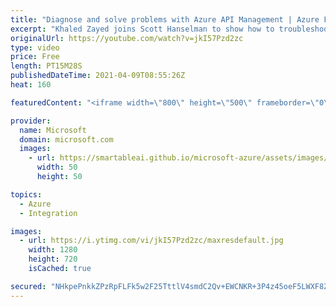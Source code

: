 ```yaml
---
title: "Diagnose and solve problems with Azure API Management | Azure Friday"
excerpt: "Khaled Zayed joins Scott Hanselman to show how to troubleshoot availability, performance, and policy issues in your API Management service using API Management Diagnostics.  0:00 – Introduction 3:43 – Demo: Troubleshooting Availability and Performance 7:49 – Demo: Troubleshooting Gateway Performance"
originalUrl: https://youtube.com/watch?v=jkI57Pzd2zc
type: video
price: Free
length: PT15M28S
publishedDateTime: 2021-04-09T08:55:26Z
heat: 160

featuredContent: "<iframe width=\"800\" height=\"500\" frameborder=\"0\" src=\"https://www.youtube.com/embed/jkI57Pzd2zc\" allow=\"accelerometer; autoplay; encrypted-media; gyroscope; picture-in-picture\" allowfullscreen></iframe>"

provider:
  name: Microsoft
  domain: microsoft.com
  images:
    - url: https://smartableai.github.io/microsoft-azure/assets/images/organizations/microsoft.com-50x50.jpg
      width: 50
      height: 50

topics:
  - Azure
  - Integration

images:
  - url: https://i.ytimg.com/vi/jkI57Pzd2zc/maxresdefault.jpg
    width: 1280
    height: 720
    isCached: true

secured: "NHkpePnkkZPzRpFLFk5w2F25TttlV4smdC2Qv+EWCNKR+3P4z45oeF5LWXF8ZP9dCp9F6qQ+mboWUdudrdfJSPI2jwvBWlMmD4dFIr/vameQTG5bj/o5gbH+9PpV21ytFm6e0w5vz2SJwgDWu15H9+T2O7vPuw5yRzLW78sSOaJQcRc1hDMBydVE4XR/eAHvTfYcH0j3oRFu2/tj7z/sVyN/3pDsdf1Lum6cwLSq6odvmbzxBmNfpdKTS9Fjr/OiBp4TgTdqOIlDonPwp/XLnD5q47YtJtWfPVbSGxrrdBPnWeZ6vYzwxflJrJ05ximeKTfmMH7xDOwyfvNE3RNxkmgENqaxcdt/UxjmEdqLZngSJD5RFa9n9A9j0QpX+35mLtj4ItXVdsJ0re88h2vBtW3yJ5HnDjsQsh60WRBW5vc=;k0MItSQaoGGoQMqau8KgfQ=="
---
```


